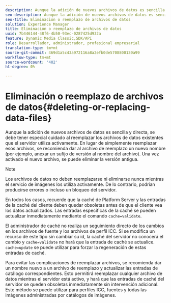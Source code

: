 ```yaml
---
description: Aunque la adición de nuevos archivos de datos es sencilla y directa, se debe tener especial cuidado al reemplazar los archivos de datos existentes que el servidor utiliza activamente. En lugar de simplemente reemplazar esos archivos, se recomienda dar al archivo de reemplazo un nuevo nombre (por ejemplo, anexar un sufijo de versión al nombre del archivo). Una vez activado el nuevo archivo, se puede eliminar la versión antigua.
seo-description: Aunque la adición de nuevos archivos de datos es sencilla y directa, se debe tener especial cuidado al reemplazar los archivos de datos existentes que el servidor utiliza activamente. En lugar de simplemente reemplazar esos archivos, se recomienda dar al archivo de reemplazo un nuevo nombre (por ejemplo, anexar un sufijo de versión al nombre del archivo). Una vez activado el nuevo archivo, se puede eliminar la versión antigua.
seo-title: Eliminación o reemplazo de archivos de datos
solution: Experience Manager
title: Eliminación o reemplazo de archivos de datos
uuid: 7b446144-48f6-4b50-93ec-0287425d932a
feature: Dynamic Media Classic,SDK/API
role: Desarrollador, administrador, profesional empresarial
translation-type: tm+mt
source-git-commit: 469d1a5c43a972116a8a2efb0de5708800130a99
workflow-type: tm+mt
source-wordcount: '402'
ht-degree: 0%

---
```



# Eliminación o reemplazo de archivos de datos{#deleting-or-replacing-data-files}

Aunque la adición de nuevos archivos de datos es sencilla y directa, se debe tener especial cuidado al reemplazar los archivos de datos existentes que el servidor utiliza activamente. En lugar de simplemente reemplazar esos archivos, se recomienda dar al archivo de reemplazo un nuevo nombre (por ejemplo, anexar un sufijo de versión al nombre del archivo). Una vez activado el nuevo archivo, se puede eliminar la versión antigua.

>[!NOTE]
>
>Los archivos de datos no deben reemplazarse ni eliminarse nunca mientras el servicio de imágenes los utiliza activamente. De lo contrario, podrían producirse errores o incluso un bloqueo del servidor.

En todos los casos, recuerde que la caché de Platform Server y las entradas de la caché del cliente deben quedar obsoletas antes de que el cliente vea los datos actualizados. Las entradas específicas de la caché se pueden actualizar inmediatamente mediante el comando `cache=validate`.

El administrador de caché no realiza un seguimiento directo de los cambios en los archivos de fuente y los archivos de perfil ICC. Si se modifica un recurso de este tipo sin cambiar su id, la caché del servidor no conocerá el cambio y `cache=validate` no hará que la entrada de caché se actualice. `cache=update` se puede utilizar para forzar la regeneración de estas entradas de caché.

Para evitar las complicaciones de reemplazar archivos, se recomienda dar un nombre nuevo a un archivo de reemplazo y actualizar las entradas de catálogo correspondientes. Esto permitirá reemplazar cualquier archivo de datos mientras el servidor está activo, y hará que las entradas de caché del servidor se queden obsoletas inmediatamente sin intervención adicional. Este método se puede utilizar para perfiles ICC, fuentes y todas las imágenes administradas por catálogos de imágenes.
